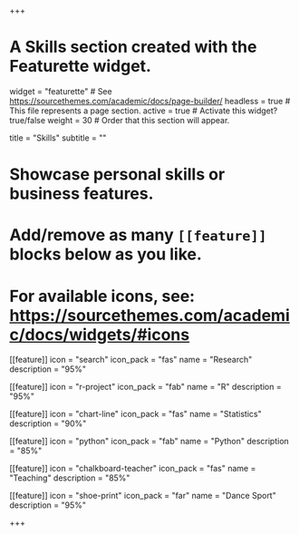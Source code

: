 +++
# A Skills section created with the Featurette widget.
widget = "featurette"  # See https://sourcethemes.com/academic/docs/page-builder/
headless = true  # This file represents a page section.
active = true  # Activate this widget? true/false
weight = 30  # Order that this section will appear.

title = "Skills"
subtitle = ""

# Showcase personal skills or business features.
# 
# Add/remove as many `[[feature]]` blocks below as you like.
# 
# For available icons, see: https://sourcethemes.com/academic/docs/widgets/#icons

[[feature]]
  icon = "search"
  icon_pack = "fas"
  name = "Research"
  description = "95%"
  
[[feature]]
  icon = "r-project"
  icon_pack = "fab"
  name = "R"
  description = "95%"
  
[[feature]]
  icon = "chart-line"
  icon_pack = "fas"
  name = "Statistics"
  description = "90%"  
  
[[feature]]
  icon = "python"
  icon_pack = "fab"
  name = "Python"
  description = "85%"
  
 [[feature]]
  icon = "chalkboard-teacher"
  icon_pack = "fas"
  name = "Teaching"
  description = "85%"
 
 [[feature]]
  icon = "shoe-print"
  icon_pack = "far"
  name = "Dance Sport"
  description = "95%"


+++
